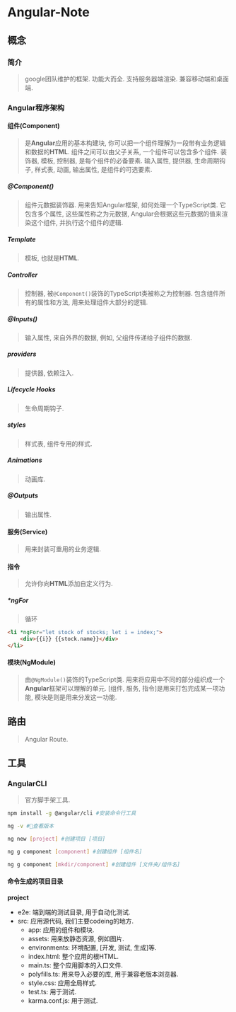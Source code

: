 # Angular-Note

## 概念

### 简介

> google团队维护的框架.
> 功能大而全.
> 支持服务器端渲染.
> 兼容移动端和桌面端.

### Angular程序架构

#### 组件(Component)

> 是**Angular**应用的基本构建块, 你可以把一个组件理解为一段带有业务逻辑和数据的**HTML**.
> 组件之间可以由父子关系, 一个组件可以包含多个组件.
> 装饰器, 模板, 控制器, 是每个组件的必备要素.
> 输入属性, 提供器, 生命周期钩子, 样式表, 动画, 输出属性, 是组件的可选要素.

##### @Component()

> 组件元数据装饰器.
> 用来告知Angular框架, 如何处理一个TypeScript类.
> 它包含多个属性, 这些属性称之为元数据, Angular会根据这些元数据的值来渲染这个组件, 并执行这个组件的逻辑.

##### Template

> 模板, 也就是**HTML**.

##### Controller

> 控制器, 被`@Component()`装饰的TypeScript类被称之为控制器.
> 包含组件所有的属性和方法, 用来处理组件大部分的逻辑.

##### @Inputs()

> 输入属性, 来自外界的数据, 例如, 父组件传递给子组件的数据.

##### providers

> 提供器, 依赖注入.

##### Lifecycle Hooks

> 生命周期钩子.

##### styles

> 样式表, 组件专用的样式.

##### Animations

> 动画库.

##### @Outputs

> 输出属性.

#### 服务(Service)

> 用来封装可重用的业务逻辑.

#### 指令

> 允许你向**HTML**添加自定义行为.

##### *ngFor

> 循环

```html
<li *ngFor="let stock of stocks; let i = index;">
	<div>{{i}} {{stock.name}}</div>
</li>
```

#### 模块(NgModule)

> 由`@NgModule()`装饰的TypeScript类.
> 用来将应用中不同的部分组织成一个**Angular**框架可以理解的单元.
> [组件, 服务, 指令]是用来打包完成某一项功能, 模块是则是用来分发这一功能.

## 路由

> Angular Route.


## 工具

### AngularCLI

> 官方脚手架工具.

```bash
npm install -g @angular/cli #安装命令行工具

ng -v #查看版本

ng new [project] #创建项目 [项目]

ng g component [component] #创建组件 [组件名] 

ng g component [mkdir/component] #创建组件 [文件夹/组件名]
```

#### 命令生成的项目目录

**project**
- e2e: 端到端的测试目录, 用于自动化测试.
- src: 应用源代码, 我们主要codeing的地方.
	- app: 应用的组件和模块.
	- assets: 用来放静态资源, 例如图片.
	- environments: 环境配置, [开发, 测试, 生成]等.
	- index.html: 整个应用的根HTML.
	- main.ts: 整个应用脚本的入口文件.
	- polyfills.ts: 用来导入必要的库, 用于兼容老版本浏览器.
	- style.css: 应用全局样式.
	- test.ts: 用于测试.
	- karma.conf.js: 用于测试.

